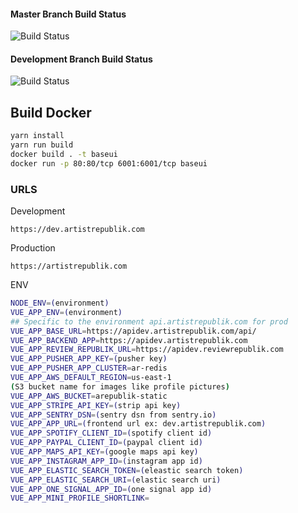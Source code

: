 #### Master Branch Build Status
![Build Status](https://codebuild.us-east-2.amazonaws.com/badges?uuid=eyJlbmNyeXB0ZWREYXRhIjoiWXVSanpOc2p6U1oraE5BYnp1Zy9qS1g5b0lDV3I1QjBRMnhJSEcwa3UwVklrUnlQYkk5Q3NZMGRxRmtjbHpkZC9JNFNYOHBSekxoZCtvMXBQdFpPMTdZPSIsIml2UGFyYW1ldGVyU3BlYyI6InRLY3BEUGozQ0xoRWNlemciLCJtYXRlcmlhbFNldFNlcmlhbCI6MX0%3D&branch=master)

#### Development Branch Build Status
![Build Status](https://codebuild.us-east-2.amazonaws.com/badges?uuid=eyJlbmNyeXB0ZWREYXRhIjoiWXVSanpOc2p6U1oraE5BYnp1Zy9qS1g5b0lDV3I1QjBRMnhJSEcwa3UwVklrUnlQYkk5Q3NZMGRxRmtjbHpkZC9JNFNYOHBSekxoZCtvMXBQdFpPMTdZPSIsIml2UGFyYW1ldGVyU3BlYyI6InRLY3BEUGozQ0xoRWNlemciLCJtYXRlcmlhbFNldFNlcmlhbCI6MX0%3D&branch=develop)

## Build Docker 

```bash 
yarn install
yarn run build 
docker build . -t baseui
docker run -p 80:80/tcp 6001:6001/tcp baseui 
```

### URLS
Development
```
https://dev.artistrepublik.com
```

Production
```
https://artistrepublik.com
```


ENV

```bash
NODE_ENV=(environment)
VUE_APP_ENV=(environment)
## Specific to the environment api.artistrepublik.com for prod
VUE_APP_BASE_URL=https://apidev.artistrepublik.com/api/
VUE_APP_BACKEND_APP=https://apidev.artistrepublik.com
VUE_APP_REVIEW_REPUBLIK_URL=https://apidev.reviewrepublik.com
VUE_APP_PUSHER_APP_KEY=(pusher key)
VUE_APP_PUSHER_APP_CLUSTER=ar-redis
VUE_APP_AWS_DEFAULT_REGION=us-east-1
(S3 bucket name for images like profile pictures)
VUE_APP_AWS_BUCKET=arepublik-static
VUE_APP_STRIPE_API_KEY=(strip api key)
VUE_APP_SENTRY_DSN=(sentry dsn from sentry.io)
VUE_APP_APP_URL=(frontend url ex: dev.artistrepublik.com)
VUE_APP_SPOTIFY_CLIENT_ID=(spotify client id)
VUE_APP_PAYPAL_CLIENT_ID=(paypal client id)
VUE_APP_MAPS_API_KEY=(google maps api key)
VUE_APP_INSTAGRAM_APP_ID=(instagram app id)
VUE_APP_ELASTIC_SEARCH_TOKEN=(eleastic search token)
VUE_APP_ELASTIC_SEARCH_URI=(elastic search uri)
VUE_APP_ONE_SIGNAL_APP_ID=(one signal app id)
VUE_APP_MINI_PROFILE_SHORTLINK=
```

